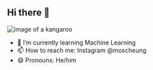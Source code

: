 ## Hi there 👋
![image of a kangaroo](https://wildlifewonders.org.au/wp-content/uploads/2020/08/eastern_grey_kangaroo_placeholder-1.png)
<!--
- 🔭 I’m currently working on ... 
- 👯 I’m looking to collaborate on ...
- 🤔 I’m looking for help with ...
- 💬 Ask me about ...
- ⚡ Fun fact: ...
-->
- 🌱 I’m currently learning Machine Learning 
- 📫 How to reach me: Instagram @moscheung
- 😄 Pronouns: He/him
